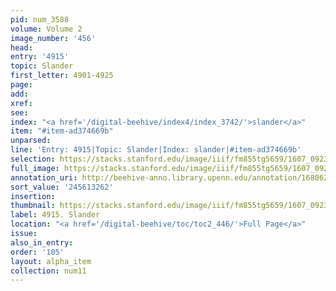 ```yaml
---
pid: num_3588
volume: Volume 2
image_number: '456'
head:
entry: '4915'
topic: Slander
first_letter: 4901-4925
page:
add:
xref:
see:
index: "<a href='/digital-beehive/index4/index_3742/'>slander</a>"
item: "#item-ad374669b"
unparsed:
line: 'Entry: 4915|Topic: Slander|Index: slander|#item-ad374669b'
selection: https://stacks.stanford.edu/image/iiif/fm855tg5659/1607_0923/764,3262,2655,246/full/0/default.jpg
full_image: https://stacks.stanford.edu/image/iiif/fm855tg5659/1607_0923/full/full/0/default.jpg
annotation_uri: http://beehive-anno.library.upenn.edu/annotation/1680628888414
sort_value: '245613262'
insertion:
thumbnail: https://stacks.stanford.edu/image/iiif/fm855tg5659/1607_0923/764,3262,600,180/250,/0/default.jpg
label: 4915. Slander
location: "<a href='/digital-beehive/toc/toc2_446/'>Full Page</a>"
issue:
also_in_entry:
order: '105'
layout: alpha_item
collection: num11
---
```

